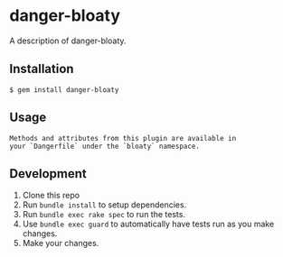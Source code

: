# danger-bloaty

A description of danger-bloaty.

## Installation

    $ gem install danger-bloaty

## Usage

    Methods and attributes from this plugin are available in
    your `Dangerfile` under the `bloaty` namespace.

## Development

1. Clone this repo
2. Run `bundle install` to setup dependencies.
3. Run `bundle exec rake spec` to run the tests.
4. Use `bundle exec guard` to automatically have tests run as you make changes.
5. Make your changes.
